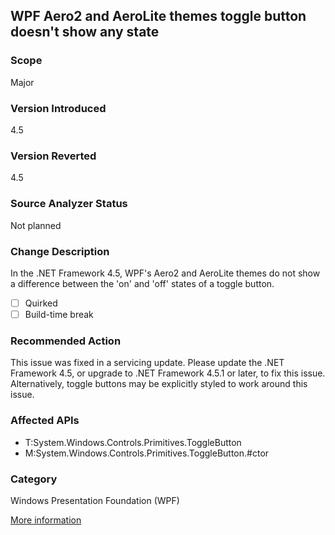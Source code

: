 ## WPF Aero2 and AeroLite themes toggle button doesn't show any state

### Scope
Major

### Version Introduced
4.5

### Version Reverted
4.5

### Source Analyzer Status
Not planned

### Change Description
In the .NET Framework 4.5, WPF's Aero2 and AeroLite themes do not show a difference between the 'on' and 'off' states of a toggle button.

- [ ] Quirked
- [ ] Build-time break

### Recommended Action
This issue was fixed in a servicing update. Please update the .NET Framework 4.5, or upgrade to .NET Framework 4.5.1 or later, to fix this issue. Alternatively, toggle buttons may be explicitly styled to work around this issue.

### Affected APIs
* T:System.Windows.Controls.Primitives.ToggleButton
* M:System.Windows.Controls.Primitives.ToggleButton.#ctor

### Category
Windows Presentation Foundation (WPF)

[More information](http://stackoverflow.com/questions/12450751/togglebutton-doesnt-show-any-state)

<!--
    ### Notes
    Analyzer can check xaml
-->

<!-- breaking change id: 90 -->
